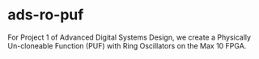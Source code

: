 # ads-ro-puf
For Project 1 of Advanced Digital Systems Design, we create a Physically Un-cloneable Function (PUF) with Ring Oscillators on the Max 10 FPGA.
